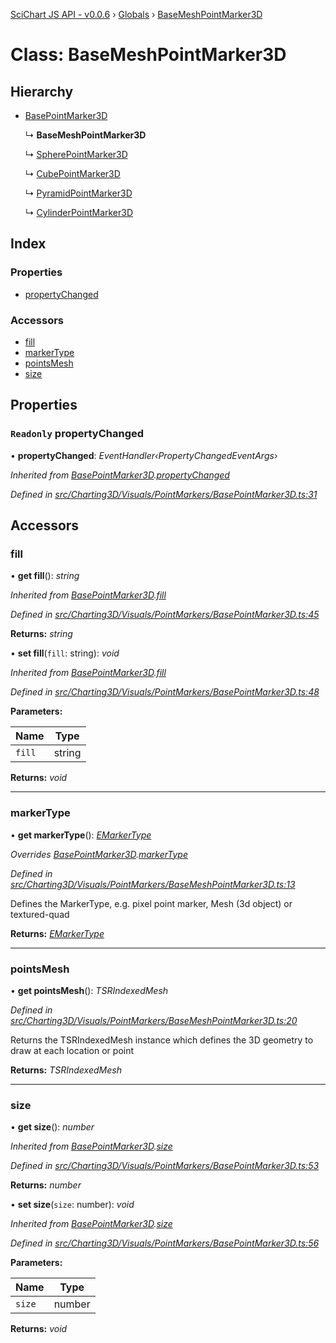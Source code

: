 [SciChart JS API - v0.0.6](../README.md) › [Globals](../globals.md) › [BaseMeshPointMarker3D](basemeshpointmarker3d.md)

# Class: BaseMeshPointMarker3D

## Hierarchy

* [BasePointMarker3D](basepointmarker3d.md)

  ↳ **BaseMeshPointMarker3D**

  ↳ [SpherePointMarker3D](spherepointmarker3d.md)

  ↳ [CubePointMarker3D](cubepointmarker3d.md)

  ↳ [PyramidPointMarker3D](pyramidpointmarker3d.md)

  ↳ [CylinderPointMarker3D](cylinderpointmarker3d.md)

## Index

### Properties

* [propertyChanged](basemeshpointmarker3d.md#readonly-propertychanged)

### Accessors

* [fill](basemeshpointmarker3d.md#fill)
* [markerType](basemeshpointmarker3d.md#markertype)
* [pointsMesh](basemeshpointmarker3d.md#pointsmesh)
* [size](basemeshpointmarker3d.md#size)

## Properties

### `Readonly` propertyChanged

• **propertyChanged**: *EventHandler‹PropertyChangedEventArgs›*

*Inherited from [BasePointMarker3D](basepointmarker3d.md).[propertyChanged](basepointmarker3d.md#readonly-propertychanged)*

*Defined in [src/Charting3D/Visuals/PointMarkers/BasePointMarker3D.ts:31](https://github.com/ABTSoftware/SciChart.Dev/blob/f6fba97af2/Web/src/SciChart/src/Charting3D/Visuals/PointMarkers/BasePointMarker3D.ts#L31)*

## Accessors

###  fill

• **get fill**(): *string*

*Inherited from [BasePointMarker3D](basepointmarker3d.md).[fill](basepointmarker3d.md#fill)*

*Defined in [src/Charting3D/Visuals/PointMarkers/BasePointMarker3D.ts:45](https://github.com/ABTSoftware/SciChart.Dev/blob/f6fba97af2/Web/src/SciChart/src/Charting3D/Visuals/PointMarkers/BasePointMarker3D.ts#L45)*

**Returns:** *string*

• **set fill**(`fill`: string): *void*

*Inherited from [BasePointMarker3D](basepointmarker3d.md).[fill](basepointmarker3d.md#fill)*

*Defined in [src/Charting3D/Visuals/PointMarkers/BasePointMarker3D.ts:48](https://github.com/ABTSoftware/SciChart.Dev/blob/f6fba97af2/Web/src/SciChart/src/Charting3D/Visuals/PointMarkers/BasePointMarker3D.ts#L48)*

**Parameters:**

Name | Type |
------ | ------ |
`fill` | string |

**Returns:** *void*

___

###  markerType

• **get markerType**(): *[EMarkerType](../enums/emarkertype.md)*

*Overrides [BasePointMarker3D](basepointmarker3d.md).[markerType](basepointmarker3d.md#markertype)*

*Defined in [src/Charting3D/Visuals/PointMarkers/BaseMeshPointMarker3D.ts:13](https://github.com/ABTSoftware/SciChart.Dev/blob/f6fba97af2/Web/src/SciChart/src/Charting3D/Visuals/PointMarkers/BaseMeshPointMarker3D.ts#L13)*

Defines the MarkerType, e.g. pixel point marker, Mesh (3d object) or textured-quad

**Returns:** *[EMarkerType](../enums/emarkertype.md)*

___

###  pointsMesh

• **get pointsMesh**(): *TSRIndexedMesh*

*Defined in [src/Charting3D/Visuals/PointMarkers/BaseMeshPointMarker3D.ts:20](https://github.com/ABTSoftware/SciChart.Dev/blob/f6fba97af2/Web/src/SciChart/src/Charting3D/Visuals/PointMarkers/BaseMeshPointMarker3D.ts#L20)*

Returns the TSRIndexedMesh instance which defines the 3D geometry to draw at each location or point

**Returns:** *TSRIndexedMesh*

___

###  size

• **get size**(): *number*

*Inherited from [BasePointMarker3D](basepointmarker3d.md).[size](basepointmarker3d.md#size)*

*Defined in [src/Charting3D/Visuals/PointMarkers/BasePointMarker3D.ts:53](https://github.com/ABTSoftware/SciChart.Dev/blob/f6fba97af2/Web/src/SciChart/src/Charting3D/Visuals/PointMarkers/BasePointMarker3D.ts#L53)*

**Returns:** *number*

• **set size**(`size`: number): *void*

*Inherited from [BasePointMarker3D](basepointmarker3d.md).[size](basepointmarker3d.md#size)*

*Defined in [src/Charting3D/Visuals/PointMarkers/BasePointMarker3D.ts:56](https://github.com/ABTSoftware/SciChart.Dev/blob/f6fba97af2/Web/src/SciChart/src/Charting3D/Visuals/PointMarkers/BasePointMarker3D.ts#L56)*

**Parameters:**

Name | Type |
------ | ------ |
`size` | number |

**Returns:** *void*
